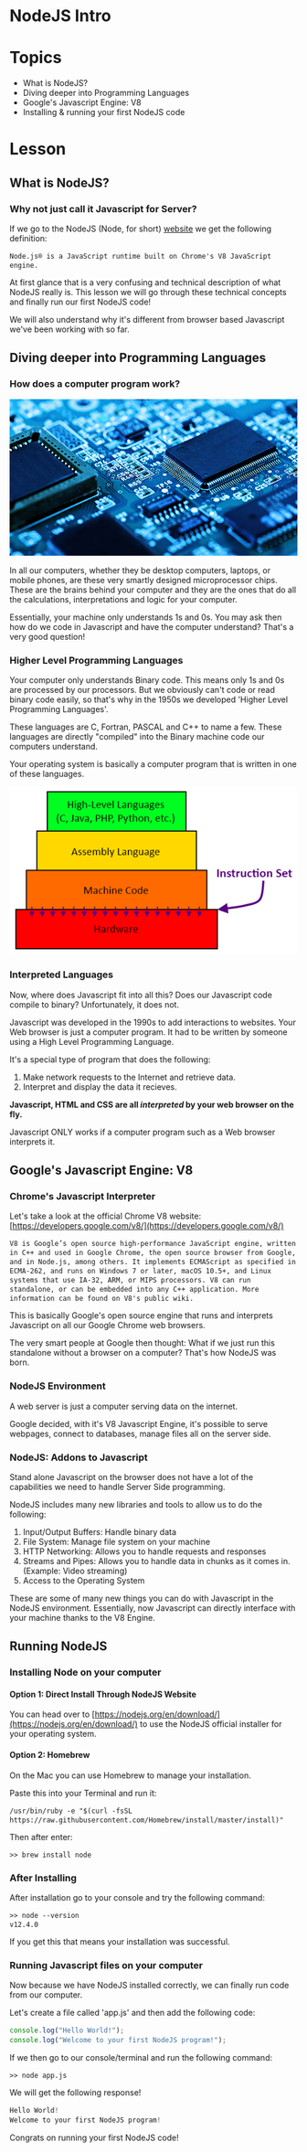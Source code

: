 # NodeJS Intro

# Topics
- What is NodeJS?
- Diving deeper into Programming Languages
- Google's Javascript Engine: V8
- Installing & running your first NodeJS code

# Lesson

## What is NodeJS?

### Why not just call it Javascript for Server?

If we go to the NodeJS (Node, for short) [website](https://nodejs.org/en/) we get the following definition:

```
Node.js® is a JavaScript runtime built on Chrome's V8 JavaScript engine.
```

At first glance that is a very confusing and technical description of what NodeJS really is. This lesson we will go through these technical concepts and finally run our first NodeJS code!

We will also understand why it's different from browser based Javascript we've been working with so far.

## Diving deeper into Programming Languages

### How does a computer program work?

![Chip](assets/microprocessor.jpg)

In all our computers, whether they be desktop computers, laptops, or mobile phones, are these very smartly designed microprocessor chips. These are the brains behind your computer and they are the ones that do all the calculations, interpretations and logic for your computer.

Essentially, your machine only understands 1s and 0s. You may ask then how do we code in Javascript and have the computer understand? That's a very good question!

### Higher Level Programming Languages

Your computer only understands Binary code. This means only 1s and 0s are processed by our processors. But we obviously can't code or read binary code easily, so that's why in the 1950s we developed 'Higher Level Programming Languages'. 

These languages are C, Fortran, PASCAL and C++ to name a few. These languages are directly "compiled" into the Binary machine code our computers understand.

Your operating system is basically a computer program that is written in one of these languages. 

![Machine Code](assets/machinecode.png)

### Interpreted Languages

Now, where does Javascript fit into all this? Does our Javascript code compile to binary? Unfortunately, it does not. 

Javascript was developed in the 1990s to add interactions to websites. Your Web browser is just a computer program. It had to be written by someone using a High Level Programming Language. 

It's a special type of program that does the following:

1. Make network requests to the Internet and retrieve data.
2. Interpret and display the data it recieves.

**Javascript, HTML and CSS are all *interpreted* by your web browser on the fly.**

Javascript ONLY works if a computer program such as a Web browser interprets it. 

## Google's Javascript Engine: V8

### Chrome's Javascript Interpreter 

Let's take a look at the official Chrome V8 website: [https://developers.google.com/v8/](https://developers.google.com/v8/)

```
V8 is Google’s open source high-performance JavaScript engine, written in C++ and used in Google Chrome, the open source browser from Google, and in Node.js, among others. It implements ECMAScript as specified in ECMA-262, and runs on Windows 7 or later, macOS 10.5+, and Linux systems that use IA-32, ARM, or MIPS processors. V8 can run standalone, or can be embedded into any C++ application. More information can be found on V8's public wiki.
```

This is basically Google's open source engine that runs and interprets Javascript on all our Google Chrome web browsers.

The very smart people at Google then thought: What if we just run this standalone without a browser on a computer? That's how NodeJS was born.

### NodeJS Environment

A web server is just a computer serving data on the internet.

Google decided, with it's V8 Javascript Engine, it's possible to serve webpages, connect to databases, manage files all on the server side.

### NodeJS: Addons to Javascript

Stand alone Javascript on the browser does not have a lot of the capabilities we need to handle Server Side programming.

NodeJS includes many new libraries and tools to allow us to do the following:

1. Input/Output Buffers: Handle binary data 
2. File System: Manage file system on your machine
3. HTTP Networking: Allows you to handle requests and responses
4. Streams and Pipes: Allows you to handle data in chunks as it comes in. (Example: Video streaming)
5. Access to the Operating System

These are some of many new things you can do with Javascript in the NodeJS environment. Essentially, now Javascript can directly interface with your machine thanks to the V8 Engine.

## Running NodeJS

### Installing Node on your computer

#### Option 1: Direct Install Through NodeJS Website

You can head over to [https://nodejs.org/en/download/](https://nodejs.org/en/download/) to use the NodeJS official installer for your operating system. 

#### Option 2: Homebrew

On the Mac you can use Homebrew to manage your installation.

Paste this into your Terminal and run it:
```
/usr/bin/ruby -e "$(curl -fsSL https://raw.githubusercontent.com/Homebrew/install/master/install)"
```

Then after enter:

```
>> brew install node
```

### After Installing

After installation go to your console and try the following command:

```
>> node --version
v12.4.0
```

If you get this that means your installation was successful.

### Running Javascript files on your computer

Now because we have NodeJS installed correctly, we can finally run code from our computer.

Let's create a file called 'app.js' and then add the following code:

```javascript
console.log("Hello World!");
console.log("Welcome to your first NodeJS program!");
```

If we then go to our console/terminal and run the following command:

```
>> node app.js
```

We will get the following response!

```javascript
Hello World!
Welcome to your first NodeJS program!
```

Congrats on running your first NodeJS code!
